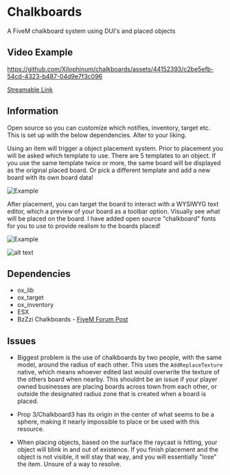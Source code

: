 Chalkboards
===
A FiveM chalkboard system using DUI's and placed objects

## Video Example

https://github.com/Xilophinum/chalkboards/assets/44152393/c2be5efb-54cd-4323-b487-04d9e7f3c096


[Streamable Link](https://streamable.com/heh9gg)

## Information
Open source so you can customize which notifies, inventory, target etc. This is set up with the below dependencies. Alter to your liking.

Using an item will trigger a object placement system. Prior to placement you will be asked which template to use. There are 5 templates to an object. If you use the same template twice or more, the same board will be displayed as the original placed board. Or pick a different template and add a new board with its own board data!

![Example](image.png)

After placement, you can target the board to interact with a WYSIWYG text editor, which a preview of your board as a toolbar option. Visually see what will be placed on the board. I have added open source "chalkboard" fonts for you to use to provide realism to the boards placed!

![Example](image-1.png)

![alt text](image-2.png)

## Dependencies
- ox_lib
- ox_target
- ox_inventory 
- ESX
- BzZzi Chalkboards - [FiveM Forum Post](https://forum.cfx.re/t/props-free-chalkboards/5227369)

## Issues
- Biggest problem is the use of chalkboards by two people, with the same model, around the radius of each other. This uses the ``AddReplaceTexture`` native, which means whoever edited last would overwrite the texture of the others board when nearby. This shouldnt be an issue if your player owned businesses are placing boards across town from each other, or outside the designated radius zone that is created when a board is placed.

- Prop 3/Chalkboard3 has its origin in the center of what seems to be a sphere, making it nearly impossible to place or be used with this resource.

- When placing objects, based on the surface the raycast is hitting, your object will blink in and out of existence. If you finish placement and the object is not visible, it will stay that way, and you will essentially "lose" the item. Unsure of a way to resolve. 
